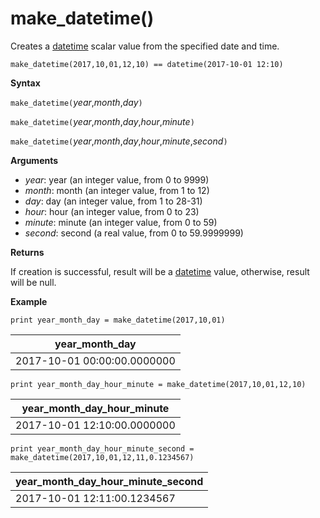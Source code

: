 # make_datetime()

Creates a [datetime](./scalar-data-types/datetime.md) scalar value from the specified date and time.

```
make_datetime(2017,10,01,12,10) == datetime(2017-10-01 12:10)
```

**Syntax**

`make_datetime(`*year*,*month*,*day*`)`

`make_datetime(`*year*,*month*,*day*,*hour*,*minute*`)`

`make_datetime(`*year*,*month*,*day*,*hour*,*minute*,*second*`)`

**Arguments**

* *year*: year (an integer value, from 0 to 9999)
* *month*: month (an integer value, from 1 to 12)
* *day*: day (an integer value, from 1 to 28-31)
* *hour*: hour (an integer value, from 0 to 23)
* *minute*: minute (an integer value, from 0 to 59)
* *second*: second (a real value, from 0 to 59.9999999)

**Returns**

If creation is successful, result will be a [datetime](./scalar-data-types/datetime.md) value, otherwise, result will be null.
 
**Example**

```
print year_month_day = make_datetime(2017,10,01)
```

|year_month_day|
|---|
|2017-10-01 00:00:00.0000000|

```
print year_month_day_hour_minute = make_datetime(2017,10,01,12,10)
```

|year_month_day_hour_minute|
|---|
|2017-10-01 12:10:00.0000000|

```
print year_month_day_hour_minute_second = make_datetime(2017,10,01,12,11,0.1234567)
```

|year_month_day_hour_minute_second|
|---|
|2017-10-01 12:11:00.1234567|
